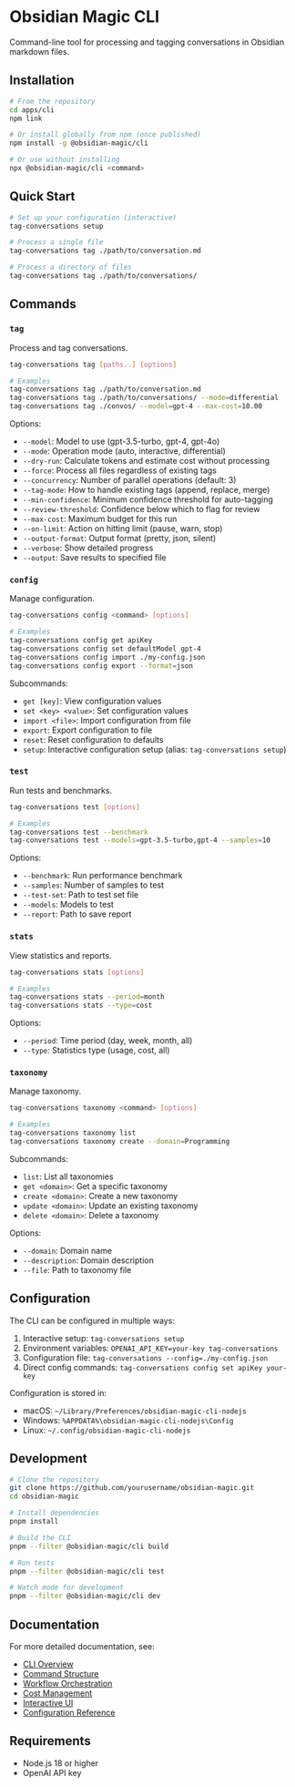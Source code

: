 # Obsidian Magic CLI

Command-line tool for processing and tagging conversations in Obsidian markdown files.

## Installation

```bash
# From the repository
cd apps/cli
npm link

# Or install globally from npm (once published)
npm install -g @obsidian-magic/cli

# Or use without installing
npx @obsidian-magic/cli <command>
```

## Quick Start

```bash
# Set up your configuration (interactive)
tag-conversations setup

# Process a single file
tag-conversations tag ./path/to/conversation.md

# Process a directory of files
tag-conversations tag ./path/to/conversations/
```

## Commands

### `tag`

Process and tag conversations.

```bash
tag-conversations tag [paths..] [options]

# Examples
tag-conversations tag ./path/to/conversation.md
tag-conversations tag ./path/to/conversations/ --mode=differential
tag-conversations tag ./convos/ --model=gpt-4 --max-cost=10.00
```

Options:

- `--model`: Model to use (gpt-3.5-turbo, gpt-4, gpt-4o)
- `--mode`: Operation mode (auto, interactive, differential)
- `--dry-run`: Calculate tokens and estimate cost without processing
- `--force`: Process all files regardless of existing tags
- `--concurrency`: Number of parallel operations (default: 3)
- `--tag-mode`: How to handle existing tags (append, replace, merge)
- `--min-confidence`: Minimum confidence threshold for auto-tagging
- `--review-threshold`: Confidence below which to flag for review
- `--max-cost`: Maximum budget for this run
- `--on-limit`: Action on hitting limit (pause, warn, stop)
- `--output-format`: Output format (pretty, json, silent)
- `--verbose`: Show detailed progress
- `--output`: Save results to specified file

### `config`

Manage configuration.

```bash
tag-conversations config <command> [options]

# Examples
tag-conversations config get apiKey
tag-conversations config set defaultModel gpt-4
tag-conversations config import ./my-config.json
tag-conversations config export --format=json
```

Subcommands:

- `get [key]`: View configuration values
- `set <key> <value>`: Set configuration values
- `import <file>`: Import configuration from file
- `export`: Export configuration to file
- `reset`: Reset configuration to defaults
- `setup`: Interactive configuration setup (alias: `tag-conversations setup`)

### `test`

Run tests and benchmarks.

```bash
tag-conversations test [options]

# Examples
tag-conversations test --benchmark
tag-conversations test --models=gpt-3.5-turbo,gpt-4 --samples=10
```

Options:

- `--benchmark`: Run performance benchmark
- `--samples`: Number of samples to test
- `--test-set`: Path to test set file
- `--models`: Models to test
- `--report`: Path to save report

### `stats`

View statistics and reports.

```bash
tag-conversations stats [options]

# Examples
tag-conversations stats --period=month
tag-conversations stats --type=cost
```

Options:

- `--period`: Time period (day, week, month, all)
- `--type`: Statistics type (usage, cost, all)

### `taxonomy`

Manage taxonomy.

```bash
tag-conversations taxonomy <command> [options]

# Examples
tag-conversations taxonomy list
tag-conversations taxonomy create --domain=Programming
```

Subcommands:

- `list`: List all taxonomies
- `get <domain>`: Get a specific taxonomy
- `create <domain>`: Create a new taxonomy
- `update <domain>`: Update an existing taxonomy
- `delete <domain>`: Delete a taxonomy

Options:

- `--domain`: Domain name
- `--description`: Domain description
- `--file`: Path to taxonomy file

## Configuration

The CLI can be configured in multiple ways:

1. Interactive setup: `tag-conversations setup`
2. Environment variables: `OPENAI_API_KEY=your-key tag-conversations`
3. Configuration file: `tag-conversations --config=./my-config.json`
4. Direct config commands: `tag-conversations config set apiKey your-key`

Configuration is stored in:

- macOS: `~/Library/Preferences/obsidian-magic-cli-nodejs`
- Windows: `%APPDATA%\obsidian-magic-cli-nodejs\Config`
- Linux: `~/.config/obsidian-magic-cli-nodejs`

## Development

```bash
# Clone the repository
git clone https://github.com/yourusername/obsidian-magic.git
cd obsidian-magic

# Install dependencies
pnpm install

# Build the CLI
pnpm --filter @obsidian-magic/cli build

# Run tests
pnpm --filter @obsidian-magic/cli test

# Watch mode for development
pnpm --filter @obsidian-magic/cli dev
```

## Documentation

For more detailed documentation, see:

- [CLI Overview](../../documentation/cli/cli-overview.md)
- [Command Structure](../../documentation/cli/command-structure.md)
- [Workflow Orchestration](../../documentation/cli/workflow-orchestration.md)
- [Cost Management](../../documentation/cli/cost-management.md)
- [Interactive UI](../../documentation/cli/interactive-ui.md)
- [Configuration Reference](../../documentation/cli/configuration-reference.md)

## Requirements

- Node.js 18 or higher
- OpenAI API key
